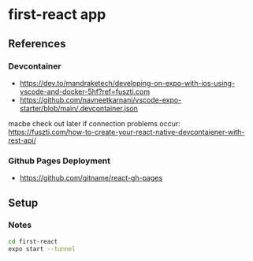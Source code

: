 # first-react app
## References
### Devcontainer
- https://dev.to/mandraketech/developing-on-expo-with-ios-using-vscode-and-docker-5hf?ref=fuszti.com
- https://github.com/navneetkarnani/vscode-expo-starter/blob/main/.devcontainer.json  

macbe check out later if connection problems occur:
https://fuszti.com/how-to-create-your-react-native-devcontaiener-with-rest-api/
### Github Pages Deployment
- https://github.com/gitname/react-gh-pages
## Setup
### Notes
```bash
cd first-react
expo start --tunnel
```
